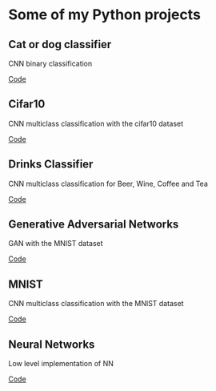 # Some of my Python projects

## Cat or dog classifier

CNN binary classification 

[Code](https://github.com/vanluwin/piton/tree/master/cat_dog)

## Cifar10

CNN multiclass classification with the cifar10 dataset

[Code](https://github.com/vanluwin/piton/tree/master/cifar10)

## Drinks Classifier

CNN multiclass classification for Beer, Wine, Coffee and Tea

[Code](https://github.com/vanluwin/piton/tree/master/drinks)

## Generative Adversarial Networks

GAN with the MNIST dataset

[Code](https://github.com/vanluwin/piton/tree/master/gan)

## MNIST

CNN multiclass classification with the MNIST dataset

[Code](https://github.com/vanluwin/piton/tree/master/mnist)

## Neural Networks

Low level implementation of NN

[Code](https://github.com/vanluwin/piton/tree/master/nn)

